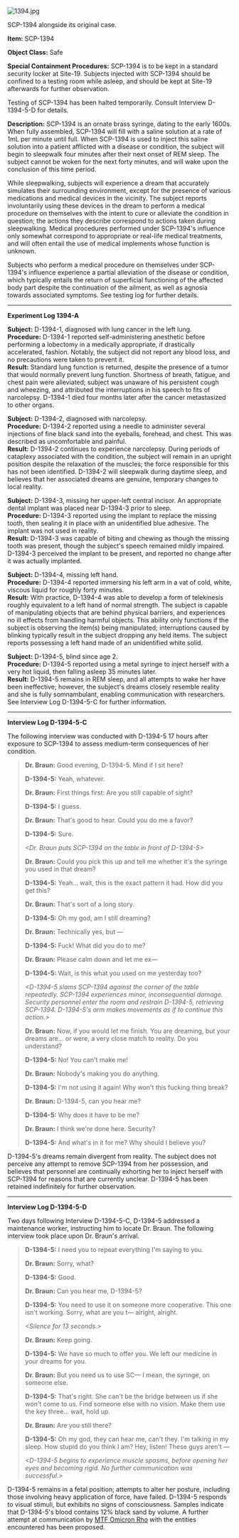 ![1394.jpg](http://scp-wiki.wdfiles.com/local--files/scp-1394/1394.jpg)

SCP-1394 alongside its original case.

**Item:** SCP-1394

**Object Class:** Safe

**Special Containment Procedures:** SCP-1394 is to be kept in a standard security locker at Site-19. Subjects injected with SCP-1394 should be confined to a testing room while asleep, and should be kept at Site-19 afterwards for further observation.

Testing of SCP-1394 has been halted temporarily. Consult Interview D-1394-5-D for details.

**Description:** SCP-1394 is an ornate brass syringe, dating to the early 1600s. When fully assembled, SCP-1394 will fill with a saline solution at a rate of 1mL per minute until full. When SCP-1394 is used to inject this saline solution into a patient afflicted with a disease or condition, the subject will begin to sleepwalk four minutes after their next onset of REM sleep. The subject cannot be woken for the next forty minutes, and will wake upon the conclusion of this time period.

While sleepwalking, subjects will experience a dream that accurately simulates their surrounding environment, except for the presence of various medications and medical devices in the vicinity. The subject reports involuntarily using these devices in the dream to perform a medical procedure on themselves with the intent to cure or alleviate the condition in question; the actions they describe correspond to actions taken during sleepwalking. Medical procedures performed under SCP-1394's influence only somewhat correspond to appropriate or real-life medical treatments, and will often entail the use of medical implements whose function is unknown.

Subjects who perform a medical procedure on themselves under SCP-1394's influence experience a partial alleviation of the disease or condition, which typically entails the return of superficial functioning of the affected body part despite the continuation of the ailment, as well as agnosia towards associated symptoms. See testing log for further details.

* * *

**Experiment Log 1394-A**

**Subject:** D-1394-1, diagnosed with lung cancer in the left lung.  
**Procedure:** D-1394-1 reported self-administering anesthetic before performing a lobectomy in a medically appropriate, if drastically accelerated, fashion. Notably, the subject did not report any blood loss, and no precautions were taken to prevent it.  
**Result:** Standard lung function is returned, despite the presence of a tumor that would normally prevent lung function. Shortness of breath, fatigue, and chest pain were alleviated; subject was unaware of his persistent cough and wheezing, and attributed the interruptions in his speech to fits of narcolepsy. D-1394-1 died four months later after the cancer metastasized to other organs.

**Subject:** D-1394-2, diagnosed with narcolepsy.  
**Procedure:** D-1394-2 reported using a needle to administer several injections of fine black sand into the eyeballs, forehead, and chest. This was described as uncomfortable and painful.  
**Result:** D-1394-2 continues to experience narcolepsy. During periods of cataplexy associated with the condition, the subject will remain in an upright position despite the relaxation of the muscles; the force responsible for this has not been identified. D-1394-2 will sleepwalk during daytime sleep, and believes that her associated dreams are genuine, temporary changes to local reality.

**Subject:** D-1394-3, missing her upper-left central incisor. An appropriate dental implant was placed near D-1394-3 prior to sleep.  
**Procedure:** D-1394-3 reported using the implant to replace the missing tooth, then sealing it in place with an unidentified blue adhesive. The implant was not used in reality.  
**Result:** D-1394-3 was capable of biting and chewing as though the missing tooth was present, though the subject's speech remained mildly impaired. D-1394-3 perceived the implant to be present, and reported no change after it was actually implanted.

**Subject:** D-1394-4, missing left hand.  
**Procedure:** D-1394-4 reported immersing his left arm in a vat of cold, white, viscous liquid for roughly forty minutes.  
**Result:** With practice, D-1394-4 was able to develop a form of telekinesis roughly equivalent to a left hand of normal strength. The subject is capable of manipulating objects that are behind physical barriers, and experiences no ill effects from handling harmful objects. This ability only functions if the subject is observing the item(s) being manipulated; interruptions caused by blinking typically result in the subject dropping any held items. The subject reports possessing a left hand made of an unidentified white solid.

**Subject:** D-1394-5, blind since age 2.  
**Procedure:** D-1394-5 reported using a metal syringe to inject herself with a very hot liquid, then falling asleep 35 minutes later.  
**Result:** D-1394-5 remains in REM sleep, and all attempts to wake her have been ineffective; however, the subject's dreams closely resemble reality and she is fully somnambulant, enabling communication with researchers. See Interview Log D-1394-5-C for further information.

* * *

**Interview Log D-1394-5-C**

The following interview was conducted with D-1394-5 17 hours after exposure to SCP-1394 to assess medium-term consequences of her condition.

> **<Begin Log>**
> 
> **Dr. Braun:** Good evening, D-1394-5. Mind if I sit here?
> 
> **D-1394-5:** Yeah, whatever.
> 
> **Dr. Braun:** _<Sits opposite D-1394-5>_ First things first: Are you still capable of sight?
> 
> **D-1394-5:** I guess.
> 
> **Dr. Braun:** That's good to hear. Could you do me a favor?
> 
> **D-1394-5:** Sure.
> 
> _<Dr. Braun puts SCP-1394 on the table in front of D-1394-5>_
> 
> **Dr. Braun:** Could you pick this up and tell me whether it's the syringe you used in that dream?
> 
> _<D-1394-5 picks up SCP-1394 and examines it with her hands.>_
> 
> **D-1394-5:** Yeah… wait, this is the exact pattern it had. How did you get this?
> 
> **Dr. Braun:** That's sort of a long story.
> 
> **D-1394-5:** Oh my god, am I still dreaming?
> 
> **Dr. Braun:** Technically yes, but —
> 
> **D-1394-5:** _<Becoming agitated>_ Fuck! What did you do to me?
> 
> **Dr. Braun:** Please calm down and let me ex—
> 
> **D-1394-5:** Wait, is this what you used on me yesterday too?
> 
> _<D-1394-5 slams SCP-1394 against the corner of the table repeatedly. SCP-1394 experiences minor, inconsequential damage. Security personnel enter the room and restrain D-1394-5, retrieving SCP-1394. D-1394-5's arm makes movements as if to continue this action.>_
> 
> **Dr. Braun:** Now, if you would let me finish. You are dreaming, but your dreams are… or were, a very close match to reality. Do you understand?
> 
> **D-1394-5:** No! You can't make me!
> 
> **Dr. Braun:** Nobody's making you do anything.
> 
> **D-1394-5:** I'm not using it again! Why won't this fucking thing break?
> 
> **Dr. Braun:** D-1394-5, can you hear me?
> 
> **D-1394-5:** Why does it have to be me?
> 
> **Dr. Braun:** I think we're done here. Security?
> 
> **D-1394-5:** And what's in it for me? Why should I believe you?
> 
> **<End Log>**

D-1394-5's dreams remain divergent from reality. The subject does not perceive any attempt to remove SCP-1394 from her possession, and believes that personnel are continually exhorting her to inject herself with SCP-1394 for reasons that are currently unclear. D-1394-5 has been retained indefinitely for further observation.

* * *

**Interview Log D-1394-5-D**

Two days following Interview D-1394-5-C, D-1394-5 addressed a maintenance worker, instructing him to locate Dr. Braun. The following interview took place upon Dr. Braun's arrival.

> **D-1394-5:** I need you to repeat everything I'm saying to you.
> 
> **Dr. Braun:** Sorry, what?
> 
> **D-1394-5:** Good.
> 
> **Dr. Braun:** Can you hear me, D-1394-5?
> 
> **D-1394-5:** You need to use it on someone more cooperative. This one isn't working. Sorry, what are you t— alright, alright.
> 
> _<Silence for 13 seconds.>_
> 
> **Dr. Braun:** Keep going.
> 
> **D-1394-5:** We have so much to offer you. We left our medicine in your dreams for you.
> 
> **Dr. Braun:** But you need us to use SC— I mean, the syringe, on someone else.
> 
> **D-1394-5:** That's right. She can't be the bridge between us if she won't come to us. Find someone else with no vision. Make them use the key three… wait, hold up.
> 
> _<Silence for twenty-five seconds.>_
> 
> **Dr. Braun:** Are you still there?
> 
> **D-1394-5:** Oh my god, they can hear me, can't they. I'm talking in my sleep. How stupid do you think I am? Hey, listen! These guys aren't —
> 
> _<D-1394-5 begins to experience muscle spasms, before opening her eyes and becoming rigid. No further communication was successful.>_

D-1394-5 remains in a fetal position; attempts to alter her posture, including those involving heavy application of force, have failed. D-1394-5 responds to visual stimuli, but exhibits no signs of consciousness. Samples indicate that D-1394-5's blood contains 12% black sand by volume. A further attempt at communication by [MTF Omicron Rho](/task-forces#omicron-rho) with the entities encountered has been proposed.